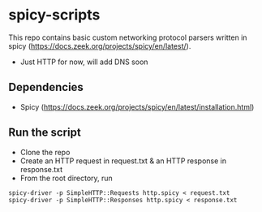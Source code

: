 # spicy-scripts

This repo contains basic custom networking protocol parsers written in spicy (https://docs.zeek.org/projects/spicy/en/latest/).

- Just HTTP for now, will add DNS soon


## Dependencies
- Spicy (https://docs.zeek.org/projects/spicy/en/latest/installation.html)

## Run the script
- Clone the repo
- Create an HTTP request in request.txt & an HTTP response in response.txt
- From the root directory, run
```
spicy-driver -p SimpleHTTP::Requests http.spicy < request.txt
spicy-driver -p SimpleHTTP::Responses http.spicy < response.txt
```
